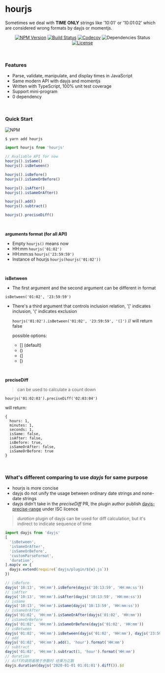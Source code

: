 # hourjs

Sometimes we deal with **TIME ONLY** strings like '10:01' or '10:01:02' which are considered wrong formats by dayjs or
momentjs.

<p align="center">
  <a href="https://www.npmjs.com/package/hourjs"><img src="https://img.shields.io/npm/v/hourjs.svg" alt="NPM Version"></a>
  <a href="https://travis-ci.com/cloydlau/hourjs"><img src="https://img.shields.io/travis/cloydlau/hourjs.svg" alt="Build Status"></a>
  <a href="https://codecov.io/gh/cloydlau/hourjs"><img src="https://codecov.io/gh/cloydlau/hourjs/branch/master/graph/badge.svg" alt="Codecov"></a>
  <img src="https://david-dm.org/cloydlau/hourjs.svg" alt="Dependencies Status">
  <a href="https://github.com/cloydlau/hourjs/blob/master/LICENSE"><img src="https://img.shields.io/badge/license-MIT-brightgreen.svg" alt="License"></a>
</p>

<br/>

### Features

- Parse, validate, manipulate, and display times in JavaScript
- Same modern API with dayjs and momentjs
- Written with TypeScript, 100% unit test coverage
- Support mini-program
- 0 dependency

<br/>

### Quick Start

![NPM](https://nodei.co/npm/hourjs.png)

``` bash
$ yarn add hourjs
```

```js
import hourjs from 'hourjs'

// Avaliable API for now
hourjs().isSame()
hourjs().isBetween()

hourjs().isBefore()
hourjs().isSameOrBefore()

hourjs().isAfter()
hourjs().isSameOrAfter()

hourjs().add()
hourjs().subtract()

hourjs().preciseDiff()
```

<br>

**arguments format (for all API)**

- Empty ```hourjs()``` means now
- HH:mm ```hourjs('01:02')```
- HH:mm:ss ```hourjs('23:59:59')```
- Instance of hourjs ```hourjs(hourjs('01:02'))```

<br>

**isBetween**

- The first argument and the second argument can be different in format

```isBetween('01:02', '23:59:59')```

- There's a third argument that controls inclusion relation, '[' indicates inclusion, '(' indicates exclusion

  ```hourjs('01:02').isBetween('01:02', '23:59:59', '(]')``` // will return false

  possible options:

  - [] (default)
  - ()
  - (]
  - [)

<br>

**preciseDiff**

> can be used to calculate a count down

```hourjs('01:02:03').preciseDiff('02:03:04')```

will return:

```
{
  hours: 1,
  minutes: 1,
  seconds: 1,
  isSame: false,
  isAfter: false,
  isBefore: true,
  isSameOrAfter: false,
  isSameOrBefore: true
}
```

<br>

### What's different comparing to use *dayjs* for same purpose

- hourjs is more concise
- dayjs do not unify the usage between ordinary date strings and none-date strings
- dayjs didn't take in the *preciseDiff* PR, the plugin author publish [dayjs-precise-range](https://github.com/huangjinlin/dayjs-precise-range) under ISC licence
> *duration* plugin of dayjs can be used for diff calculation, but it's indirect to indicate sequence of time

```js
import dayjs from 'dayjs'
[
  'isBetween',
  'isSameOrAfter',
  'isSameOrBefore',
  'customParseFormat',
  'duration',
].map(v => {
  dayjs.extend(require(`dayjs/plugin/${v}.js`))
})

// isBefore
dayjs('10:13', 'HH:mm').isBefore(dayjs('10:13:59', 'HH:mm:ss'))
// isAfter
dayjs('10:13', 'HH:mm').isAfter(dayjs('10:13:59', 'HH:mm:ss'))
// isSame
dayjs('10:13', 'HH:mm').isSame(dayjs('10:13:59', 'HH:mm:ss'))
// isSameOrAfter
dayjs('01:02', 'HH:mm').isSameOrAfter(dayjs('01:02', 'HH:mm'))
// isSameOrBefore
dayjs('01:02', 'HH:mm').isSameOrBefore(dayjs('01:02', 'HH:mm'))
// isBetween
dayjs('01:02', 'HH:mm').isBetween(dayjs('01:02', 'HH:mm'), dayjs('23:59:59', 'HH:mm'), null, '(]')
// add
dayjs('01:02', 'HH:mm').add(1, 'hour').format('HH:mm')
// subtract
dayjs('01:02', 'HH:mm').subtract(1, 'hour').format('HH:mm')
// duration
// diff的调用者晚于参数时 结果为正数
dayjs.duration(dayjs('2020-01-01 01:01:01').diff()).$d
```
